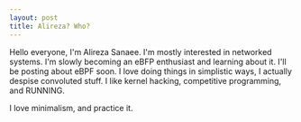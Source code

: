 ```yaml
---
layout: post
title: Alireza? Who?
---
```


Hello everyone, I'm Alireza Sanaee. I'm mostly interested in networked systems. I'm slowly becoming an eBFP enthusiast and learning about it. I'll be posting about eBPF soon. I love doing things in simplistic ways, I actually despise convoluted stuff. I like kernel hacking, competitive programming, and RUNNING.


I love minimalism, and practice it.

